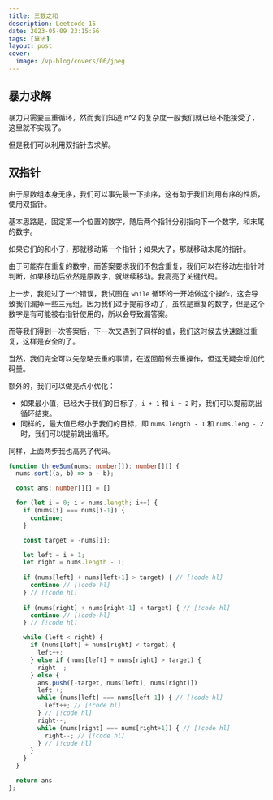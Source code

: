 ```yaml
---
title: 三数之和
description: Leetcode 15
date: 2023-05-09 23:15:56
tags: [算法]
layout: post
cover:
  image: /vp-blog/covers/06/jpeg
---
```


## 暴力求解

暴力只需要三重循环，然而我们知道 n^2 的复杂度一般我们就已经不能接受了，这里就不实现了。

但是我们可以利用双指针去求解。


## 双指针

由于原数组本身无序，我们可以事先最一下排序，这有助于我们利用有序的性质，使用双指针。

基本思路是，固定第一个位置的数字，随后两个指针分别指向下一个数字，和末尾的数字。

如果它们的和小了，那就移动第一个指针；如果大了，那就移动末尾的指针。

由于可能存在重复的数字，而答案要求我们不包含重复，我们可以在移动左指针时判断，如果移动后依然是原数字，就继续移动。我高亮了关键代码。

上一步，我犯过了一个错误，我试图在 `while` 循环的一开始做这个操作，这会导致我们漏掉一些三元组。因为我们过于提前移动了，虽然是重复的数字，但是这个数字是有可能被右指针使用的，所以会导致漏答案。

而等我们得到一次答案后，下一次又遇到了同样的值，我们这时候去快速跳过重复，这样是安全的了。

当然，我们完全可以先忽略去重的事情，在返回前做去重操作，但这无疑会增加代码量。

额外的，我们可以做亮点小优化：

- 如果最小值，已经大于我们的目标了，`i + 1` 和 `i + 2` 时，我们可以提前跳出循环结束。
- 同样的，最大值已经小于我们的目标，即 `nums.length - 1` 和 `nums.leng - 2` 时，我们可以提前跳出循环。

同样，上面两步我也高亮了代码。

```typescript
function threeSum(nums: number[]): number[][] {
  nums.sort((a, b) => a - b);

  const ans: number[][] = []

  for (let i = 0; i < nums.length; i++) {
    if (nums[i] === nums[i-1]) {
      continue;
    }

    const target = -nums[i];

    let left = i + 1;
    let right = nums.length - 1;
    
    if (nums[left] + nums[left+1] > target) { // [!code hl]
      continue // [!code hl]
    } // [!code hl]
    
    if (nums[right] + nums[right-1] < target) { // [!code hl]
      continue // [!code hl]
    } // [!code hl]

    while (left < right) {
      if (nums[left] + nums[right] < target) {
        left++;
      } else if (nums[left] + nums[right] > target) {
        right--;
      } else {
        ans.push([-target, nums[left], nums[right]])
        left++;
        while (nums[left] === nums[left-1]) { // [!code hl]
          left++; // [!code hl]
        } // [!code hl]
        right--;
        while (nums[right] === nums[right+1]) { // [!code hl]
          right--; // [!code hl]
        } // [!code hl]
      }
    }
  }

  return ans
};
```

